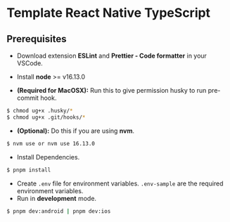 # Template React Native TypeScript

## Prerequisites

- Download extension **ESLint** and **Prettier - Code formatter** in your VSCode.
- Install **node** >= v16.13.0

- **(Required for MacOSX):** Run this to give permission husky to run pre-commit hook.

```bash
$ chmod ug+x .husky/*
$ chmod ug+x .git/hooks/*
```

- **(Optional):** Do this if you are using **nvm**.

```bash
$ nvm use or nvm use 16.13.0
```

- Install Dependencies.

```bash
$ pnpm install
```

- Create `.env` file for environment variables. `.env-sample` are the required environment variables.
- Run in **development** mode.

```bash
$ pnpm dev:android | pnpm dev:ios
```
